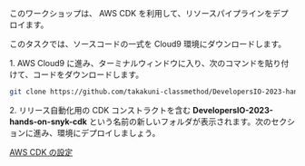 このワークショップは、 AWS CDK を利用して、リソースパイプラインをデプロイます。

このタスクでは、ソースコードの一式を Cloud9 環境にダウンロードします。

1\. AWS Cloud9 に進み、ターミナルウィンドウに入り、次のコマンドを貼り付けて、コードをダウンロードします。

```bash
git clone https://github.com/takakuni-classmethod/DevelopersIO-2023-hands-on-snyk-cdk.git
```

2\. リリース自動化用の CDK コンストラクトを含む **DevelopersIO-2023-hands-on-snyk-cdk** という名前の新しいフォルダが表示されます。次のセクションに進み、環境にデプロイしましょう。

[AWS CDK の設定](./configure-cdk.md)